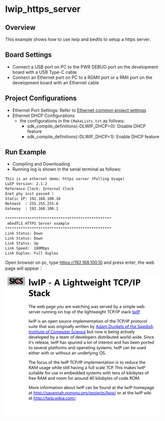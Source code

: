 # lwip_https_server

## Overview

This example shows how to use lwip and bedtls to setup a https server.

## Board Settings

- Connect a USB port on PC to the PWR DEBUG port on the development board with a USB Type-C cable
- Connect an Ethernet port on PC to a RGMII port or a RMII port on the development board with an Ethernet cable

## Project Configurations

- Ethernet Port Settings: Refer to [Ethernet common project settings](../doc/Ethernet_Common_Project_Settings_en.md)
- Ethernet DHCP Configurations
    - the configurations in the `CMakeLists.txt` as follows:
      - sdk_compile_definitions(-DLWIP_DHCP=0): Disable DHCP feature
      - sdk_compile_definitions(-DLWIP_DHCP=1): Enable DHCP feature


## Run Example

- Compiling and Downloading
- Running log is shown in the serial terminal as follows:

```console
This is an ethernet demo: https server (Polling Usage)
LwIP Version: 2.1.2
Reference Clock: Internal Clock
Enet phy init passed !
Static IP: 192.168.100.10
Netmask  : 255.255.255.0
Gateway  : 192.168.100.1

************************************************
 mbedTLS HTTPS Server example
************************************************
Link Status: Down
Link Status: Down
Link Status: Up
Link Speed:  100Mbps
Link Duplex: Full duplex
```

Open browser on pc, type https://192.168.100.10 and press enter, the web page will appear：

 ![https_server](doc/lwip_mbedtls_https_server.png "https_server")
